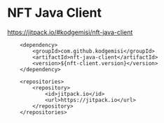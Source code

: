 # NFT Java Client

https://jitpack.io/#kodgemisi/nft-java-client

```
	<dependency>
	    <groupId>com.github.kodgemisi</groupId>
	    <artifactId>nft-java-client</artifactId>
	    <version>${nft-client.version}</version>
	</dependency>

	<repositories>
		<repository>
		    <id>jitpack.io</id>
		    <url>https://jitpack.io</url>
		</repository>
	</repositories>
```